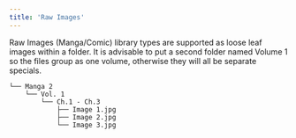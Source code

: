 ```yaml
---
title: 'Raw Images'
---
```


Raw Images (Manga/Comic) library types are supported as loose leaf images within a folder. It is advisable to put a second folder named Volume 1 so the files group as one volume, otherwise they will all be separate specials.
```
└── Manga 2
    └── Vol. 1
        └── Ch.1 - Ch.3
            ├── Image 1.jpg
            ├── Image 2.jpg
            └── Image 3.jpg
```